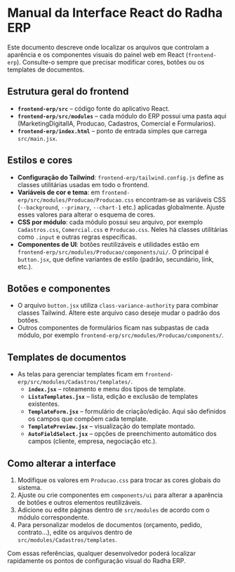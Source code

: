 # Manual da Interface React do Radha ERP

Este documento descreve onde localizar os arquivos que controlam a aparência e os componentes visuais do painel web em React (`frontend-erp`). Consulte-o sempre que precisar modificar cores, botões ou os templates de documentos.

## Estrutura geral do frontend
- **`frontend-erp/src`** – código fonte do aplicativo React.
- **`frontend-erp/src/modules`** – cada módulo do ERP possui uma pasta aqui (MarketingDigitalIA, Producao, Cadastros, Comercial e Formularios).
- **`frontend-erp/index.html`** – ponto de entrada simples que carrega `src/main.jsx`.

## Estilos e cores
- **Configuração do Tailwind**: `frontend-erp/tailwind.config.js` define as classes utilitárias usadas em todo o frontend.
- **Variáveis de cor e tema**: em `frontend-erp/src/modules/Producao/Producao.css` encontram‑se as variáveis CSS (`--background`, `--primary`, `--chart-1` etc.) aplicadas globalmente. Ajuste esses valores para alterar o esquema de cores.
- **CSS por módulo**: cada módulo possui seu arquivo, por exemplo `Cadastros.css`, `Comercial.css` e `Producao.css`. Neles há classes utilitárias como `.input` e outras regras específicas.
- **Componentes de UI**: botões reutilizáveis e utilidades estão em `frontend-erp/src/modules/Producao/components/ui/`. O principal é `button.jsx`, que define variantes de estilo (padrão, secundário, link, etc.).

## Botões e componentes
- O arquivo `button.jsx` utiliza `class-variance-authority` para combinar classes Tailwind. Altere este arquivo caso deseje mudar o padrão dos botões.
- Outros componentes de formulários ficam nas subpastas de cada módulo, por exemplo `frontend-erp/src/modules/Producao/components/`.

## Templates de documentos
- As telas para gerenciar templates ficam em `frontend-erp/src/modules/Cadastros/templates/`.
  - **`index.jsx`** – roteamento e menu dos tipos de template.
  - **`ListaTemplates.jsx`** – lista, edição e exclusão de templates existentes.
  - **`TemplateForm.jsx`** – formulário de criação/edição. Aqui são definidos os campos que compõem cada template.
  - **`TemplatePreview.jsx`** – visualização do template montado.
  - **`AutoFieldSelect.jsx`** – opções de preenchimento automático dos campos (cliente, empresa, negociação etc.).

## Como alterar a interface
1. Modifique os valores em `Producao.css` para trocar as cores globais do sistema.
2. Ajuste ou crie componentes em `components/ui` para alterar a aparência de botões e outros elementos reutilizáveis.
3. Adicione ou edite páginas dentro de `src/modules` de acordo com o módulo correspondente.
4. Para personalizar modelos de documentos (orçamento, pedido, contrato…), edite os arquivos dentro de `src/modules/Cadastros/templates`.

Com essas referências, qualquer desenvolvedor poderá localizar rapidamente os pontos de configuração visual do Radha ERP.

